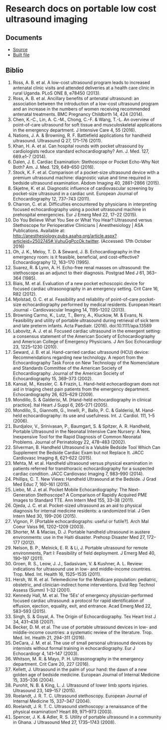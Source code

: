 # Research docs on portable low cost ultrasound imaging

## Documents

* [Source](/include/use_case_biblio/source/)
* [Built file](/include/use_case_biblio/Readme.md)

## Biblio

1.	Ross, A. B. et al. A low-cost ultrasound program leads to increased antenatal clinic visits and attended deliveries at a health care clinic in rural Uganda. PLoS ONE 8, e78450 (2013).
2.	Ross, A. B. et al. Ancillary benefits of antenatal ultrasound: an association between the introduction of a low-cost ultrasound program and an increase in the numbers of women receiving recommended antenatal treatments. BMC Pregnancy Childbirth 14, 424 (2014).
3.	Chen, K.-C., Lin, A. C.-M., Chong, C.-F. & Wang, T.-L. An overview of point-of-care ultrasound for soft tissue and musculoskeletal applications in the emergency department. J Intensive Care 4, 55 (2016).
4.	Nations, J. A. & Browning, R. F. Battlefield applications for handheld ultrasound. Ultrasound Q 27, 171–176 (2011).
5.	Khan, H. A. et al. Can hospital rounds with pocket ultrasound by cardiologists reduce standard echocardiography? Am. J. Med. 127, 669.e1–7 (2014).
6.	Dalen, J. E. Cardiac Examination: Stethoscope or Pocket Echo-Why Not Both? Am. J. Med. 129, 649–650 (2016).
7.	Stock, K. F. et al. Comparison of a pocket-size ultrasound device with a premium ultrasound machine: diagnostic value and time required in bedside ultrasound examination. Abdom Imaging 40, 2861–2866 (2015).
8.	Skjetne, K. et al. Diagnostic influence of cardiovascular screening by pocket-size ultrasound in a cardiac unit. European Journal of Echocardiography 12, 737–743 (2011).
9.	Charron, C. et al. Difficulties encountered by physicians in interpreting focused echocardiography using a pocket ultrasound machine in prehospital emergencies. Eur J Emerg Med 22, 17–22 (2015).
10.	Do You Believe What You See or What You Hear?:Ultrasound versus Stethoscope for Perioperative Clinicians | Anesthesiology | ASA Publications. Available at: http://anesthesiology.pubs.asahq.org/article.aspx?articleid=2502745#.VuhuGgPccOk.twitter. (Accessed: 17th October 2016)
11.	Oh, J. K., Meloy, T. D. & Seward, J. B. Echocardiography in the emergency room: is it feasible, beneficial, and cost-effective? Echocardiography 12, 163–170 (1995).
12.	Suarez, R. & Lynn, A. H. Echo-free renal masses on ultrasound: the stethoscope as an adjunct to their diagnosis. Postgrad Med J 61, 363–364 (1985).
13.	Biais, M. et al. Evaluation of a new pocket echoscopic device for focused cardiac ultrasonography in an emergency setting. Crit Care 16, R82 (2012).
14.	Mjolstad, O. C. et al. Feasibility and reliability of point-of-care pocket-size echocardiography performed by medical residents. European Heart Journal - Cardiovascular Imaging 14, 1195–1202 (2013).
15.	Browning Carmo, K., Lutz, T., Berry, A., Kluckow, M. & Evans, N. Feasibility and utility of portable ultrasound during retrieval of sick term and late preterm infants. Acta Paediatr. (2016). doi:10.1111/apa.13589
16.	Labovitz, A. J. et al. Focused cardiac ultrasound in the emergent setting: a consensus statement of the American Society of Echocardiography and American College of Emergency Physicians. J Am Soc Echocardiogr 23, 1225–1230 (2010).
17.	Seward, J. B. et al. Hand-carried cardiac ultrasound (HCU) device: Recommendations regarding new technology. A report from the Echocardiography Task Force on New Technology of the Nomenclature and Standards Committee of the American Society of Echocardiography. Journal of the American Society of Echocardiography 15, 369–373 (2002).
18.	Kansal, M., Kessler, C. & Frazin, L. Hand-held echocardiogram does not aid in triaging chest pain patients from the emergency department. Echocardiography 26, 625–629 (2009).
19.	Mondillo, S. & Galderisi, M. [Hand-held echocardiography in clinical practice]. Ital Heart J Suppl 6, 265–271 (2005).
20.	Mondillo, S., Giannotti, G., Innelli, P., Ballo, P. C. & Galderisi, M. Hand-held echocardiography: its use and usefulness. Int. J. Cardiol. 111, 1–5 (2006).
21.	Burdjalov, V., Srinivasan, P., Baumgart, S. & Spitzer, A. R. Handheld, Portable Ultrasound in the Neonatal Intensive Care Nursery: A New, Inexpensive Tool for the Rapid Diagnosis of Common Neonatal Problems. Journal of Perinatology 22, 478–483 (2002).
22.	Silverman, B. Handheld Ultrasound is a Valuble Bedside Tool Which Can Supplement the Bedside Cardiac Exam but not Replace It. JACC Cardiovasc Imaging 8, 621–622 (2015).
23.	Mehta, M. et al. Handheld ultrasound versus physical examination in patients referred for transthoracic echocardiography for a suspected cardiac condition. JACC Cardiovasc Imaging 7, 983–990 (2014).
24.	Phillips, C. T. New Views: Handheld Ultrasound at the Bedside. J Grad Med Educ 7, 160–161 (2015).
25.	Liebo, M. J. et al. Pocket Mobile Echocardiography: The Next-Generation Stethoscope? A Comparison of Rapidly Acquired PME Images to Standard TTE. Ann Intern Med 155, 33–38 (2011).
26.	Ojeda, J. C. et al. Pocket-sized ultrasound as an aid to physical diagnosis for internal medicine residents: a randomized trial. J Gen Intern Med 30, 199–206 (2015).
27.	Vignon, P. [Portable echocardiographs: useful or futile?]. Arch Mal Coeur Vaiss 96, 1202–1209 (2003).
28.	Shorter, M. & Macias, D. J. Portable handheld ultrasound in austere environments: use in the Haiti disaster. Prehosp Disaster Med 27, 172–177 (2012).
29.	Nelson, B. P., Melnick, E. R. & Li, J. Portable ultrasound for remote environments, Part I: Feasibility of field deployment. J Emerg Med 40, 190–197 (2011).
30.	Groen, R. S., Leow, J. J., Sadasivam, V. & Kushner, A. L. Review: indications for ultrasound use in low- and middle-income countries. Trop. Med. Int. Health 16, 1525–1535 (2011).
31.	Hersh, W. R. et al. Telemedicine for the Medicare population: pediatric, obstetric, and clinician-indirect home interventions. Evid Rep Technol Assess (Summ) 1–32 (2001).
32.	Kennedy Hall, M. et al. The ‘5Es’ of emergency physician-performed focused cardiac ultrasound: a protocol for rapid identification of effusion, ejection, equality, exit, and entrance. Acad Emerg Med 22, 583–593 (2015).
33.	Singh, S. & Goyal, A. The Origin of Echocardiography. Tex Heart Inst J 34, 431–438 (2007).
34.	Becker, D. M. et al. The use of portable ultrasound devices in low- and middle-income countries: a systematic review of the literature. Trop. Med. Int. Health 21, 294–311 (2016).
35.	DeCara, J. M. et al. The use of small personal ultrasound devices by internists without formal training in echocardiography. Eur J Echocardiogr 4, 141–147 (2003).
36.	Whitson, M. R. & Mayo, P. H. Ultrasonography in the emergency department. Crit Care 20, 227 (2016).
37.	Kellett, J. Ultrasound in the palm of your hand: the dawn of a new golden age of bedside medicine. European Journal of Internal Medicine 15, 335–336 (2004).
38.	Purohit, N. B. & King, L. J. Ultrasound of lower limb sports injuries. Ultrasound 23, 149–157 (2015).
39.	Roelandt, J. R. T. C. Ultrasound stethoscopy. European Journal of Internal Medicine 15, 337–347 (2004).
40.	Roelandt, J. R. T. C. Ultrasound stethoscopy: a renaissance of the physical examination? Heart 89, 971–973 (2003).
41.	Spencer, J. K. & Adler, R. S. Utility of portable ultrasound in a community in Ghana. J Ultrasound Med 27, 1735–1743 (2008).




